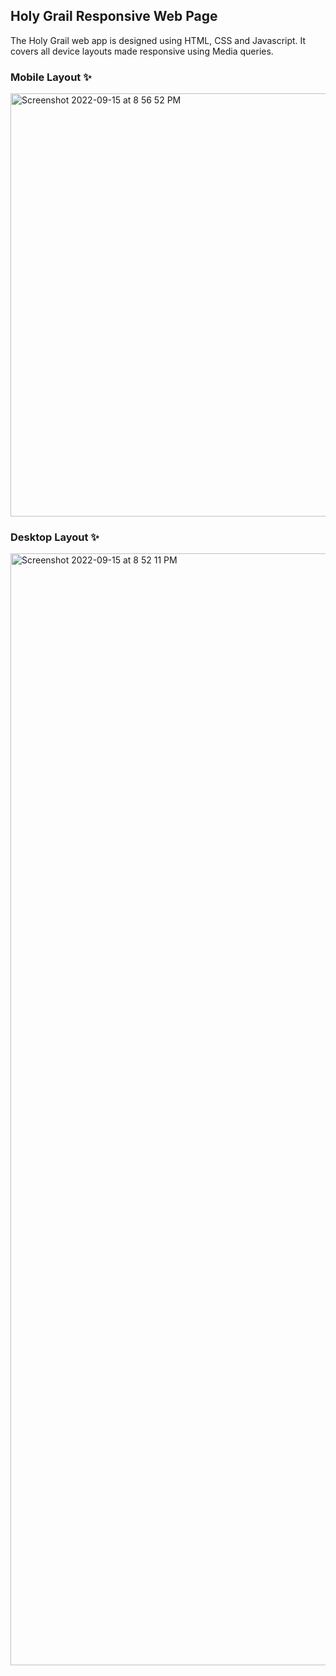 ## Holy Grail Responsive Web Page

The Holy Grail web app is designed using HTML, CSS and Javascript. It covers all device layouts made responsive using Media queries.

### Mobile Layout ✨

<img width="677" alt="Screenshot 2022-09-15 at 8 56 52 PM" src="https://user-images.githubusercontent.com/51418721/190444277-4cad0b88-7292-4687-b55c-74617f9127fd.png">

### Desktop Layout ✨

<img width="1779" alt="Screenshot 2022-09-15 at 8 52 11 PM" src="https://user-images.githubusercontent.com/51418721/190444392-5873b69c-e89a-472a-b56a-9c0f753ee94d.png">
